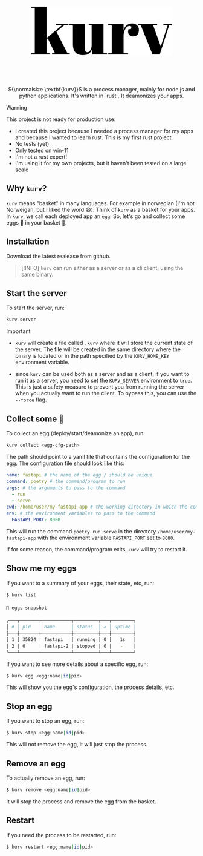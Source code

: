 <p align="center"><img src=".github/icon-logo-h64.svg" height="128"></p>

<br>
<br>
<br>


<p align="center">${\normalsize \textbf{kurv}}$ is a process manager, mainly for node.js and python applications. It's written in `rust`. It deamonizes your apps.</p>

> [!WARNING]  
> This project is not ready for production use:
>   - I created this project because I needed a process manager for my apps and because I wanted to learn rust. This is my first rust project.
>   - No tests (yet)
>   - Only tested on win-11
>   - I'm not a rust expert!
>   - I'm using it for my own projects, but it haven't been tested on a large scale

## Why `kurv`?
`kurv` means "basket" in many languages. For example in norwegian (I'm not Norweigan, but I liked the word 😄). Think of `kurv` as a basket for your apps. In `kurv`, we call each deployed app an `egg`. So, let's go and collect some eggs 🥚 in your basket 🧺.

## Installation

Download the latest realease from github. 

> [!INFO] 
> `kurv` can run either as a server or as a cli client, using the same binary. 

## Start the server

To start the server, run:

```bash
kurv server
```

> [!IMPORTANT]
> - `kurv` will create a file called `.kurv` where it will store the current
> state of the server. The file will be created in the same directory where
> the binary is located or in the path specified by the `KURV_HOME_KEY`
> environment variable.
>
> - since `kurv` can be used both as a server and as a client, if you want
> to run it as a server, you need to set the `KURV_SERVER` environment
> to `true`. This is just a safety measure to prevent you from running
> the server when you actually want to run the client.
> To bypass this, you can use the `--force` flag.

## Collect some 🥚
To collect an egg (deploy/start/deamonize an app), run:

```bash
kurv collect <egg-cfg-path>
```

The path should point to a yaml file that contains the configuration for the egg. The configuration file should look like this:

```yaml title="myegg.kurv"
name: fastapi # the name of the egg / should be unique
command: poetry # the command/program to run
args: # the arguments to pass to the command
  - run
  - serve
cwd: /home/user/my-fastapi-app # the working directory in which the command will be run
env: # the environment variables to pass to the command
  FASTAPI_PORT: 8080
```

This will run the command `poetry run serve` in the directory `/home/user/my-fastapi-app` with the environment variable `FASTAPI_PORT` set to `8080`.

If for some reason, the command/program exits, `kurv` will try to restart it.

## Show me my eggs

If you want to a summary of your eggs, their state, etc, run:

``` sh
$ kurv list

🥚 eggs snapshot

╭───┬───────┬───────────┬─────────┬───┬────────╮
│ # │ pid   │ name      │ status  │ ↺ │ uptime │
├───┼───────┼───────────┼─────────┼───┼────────┤
│ 1 │ 35824 │ fastapi   │ running │ 0 │   1s   │
│ 2 │ 0     │ fastapi-2 │ stopped │ 0 │   -    │
╰───┴───────┴───────────┴─────────┴───┴────────╯
```

If you want to see more details about a specific egg, run:

``` sh
$ kurv egg <egg:name|id|pid>
```

This will show you the egg's configuration, the process details, etc.

## Stop an egg

If you want to stop an egg, run:

``` sh
$ kurv stop <egg:name|id|pid>
```

This will not remove the egg, it will just stop the process.

## Remove an egg

To actually remove an egg, run:

``` sh
$ kurv remove <egg:name|id|pid>
```

It will stop the process and remove the egg from the basket.

## Restart

If you need the process to be restarted, run:

``` sh
$ kurv restart <egg:name|id|pid>
```

